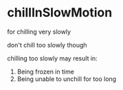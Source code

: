 # chillInSlowMotion
for chilling very slowly

don't chill too slowly though


chilling too slowly may result in:
1. Being frozen in time
2. Being unable to unchill for too long
